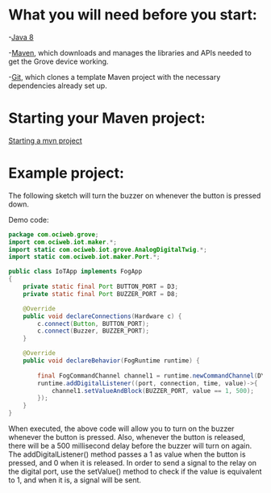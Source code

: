 # What you will need before you start:
-[Java 8](https://docs.oracle.com/javase/8/docs/technotes/guides/install/install_overview.html) 

-[Maven](https://maven.apache.org/install.html), which downloads and manages the libraries and APIs needed to get the Grove device working.

-[Git](https://git-scm.com/), which clones a template Maven project with the necessary dependencies already set up.

# Starting your Maven project: 
[Starting a mvn project](https://github.com/oci-pronghorn/FogLighter/blob/master/README.md)

# Example project:

The following sketch will turn the buzzer on whenever the button is pressed down.

Demo code: 


```java
package com.ociweb.grove;
import com.ociweb.iot.maker.*;
import static com.ociweb.iot.grove.AnalogDigitalTwig.*;
import static com.ociweb.iot.maker.Port.*;

public class IoTApp implements FogApp
{
    private static final Port BUTTON_PORT = D3;
    private static final Port BUZZER_PORT = D8;

    @Override
    public void declareConnections(Hardware c) {
        c.connect(Button, BUTTON_PORT); 
        c.connect(Buzzer, BUZZER_PORT);
    }

    @Override
    public void declareBehavior(FogRuntime runtime) {
  
        final FogCommandChannel channel1 = runtime.newCommandChannel(DYNAMIC_MESSAGING);
        runtime.addDigitalListener((port, connection, time, value)->{ 
    	    channel1.setValueAndBlock(BUZZER_PORT, value == 1, 500);
    	});
    }
}
```


When executed, the above code will allow you to turn on the buzzer whenever the button is pressed. Also, whenever the button is released, there will be a 500 millisecond delay before the buzzer will turn on again.
The addDigitalListener() method passes a 1 as value when the button is pressed, and 0 when it is released. In order to send a signal to the relay on the digital port, use the setValue() method to check if the value is equivalent to 1, and when it is, a signal will be sent.
